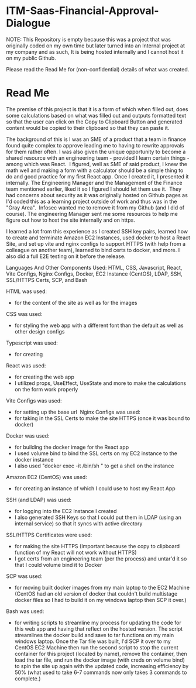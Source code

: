 # ITM-Saas-Financial-Approval-Dialogue
NOTE: This Repository is empty because this was a project that was originally coded on my own time but later turned into an Internal project at my company and as such, It is being hosted internally and I cannot host it on my public Github. 

Please read the Read Me for (non-confidential) details of what was created.

# Read Me

The premise of this project is that it is a form of which when filled out, does some calculations based on what was filled out and outputs formatted text so that the user can click on the Copy to Clipboard Button and generated content would be copied to their clipboard so that they can paste it.

The background of this is I was an SME of a product that a team in finance found quite complex to approve leading me to having to rewrite approvals for them rather often. I was also given the unique opportunity to become a shared resource with an engineering team - provided I learn certain things - among which was React.
​
I figured, well as SME of said product, I knew the math well and making a form with a calculator should be a simple thing to do and good practice for my first React app. Once I created it, I presented it internally. The Engineering Manager and the Management of the Finance team mentioned earlier, liked it so I figured I should let them use it.
​
They had concerns about security as it was originally hosted on Github pages as I'd coded this as a learning project outside of work and thus was in the "Gray Area".
​
Infosec wanted me to remove it from my Github (and I did of course). The engineering Manager sent me some resources to help me figure out how to host the site internally and on https.

I learned a lot from this experience as I created SSH key pairs, learned how to create and terminate Amazon EC2 Instances, used docker to host a React Site, and set up vite and nginx configs to support HTTPS (with help from a colleague on another team), learned to bind certs to docker, and more. I also did a full E2E testing on it before the release.

Languages And Other Components Used: HTML, CSS, Javascript, React, Vite Configs, Nginx Configs, Docker, EC2 Instance (CentOS), LDAP, SSH, SSL/HTTPS Certs, SCP, and Bash

HTML was used:
- for the content of the site as well as for the images

CSS was used:
- for styling the web app with a different font than the default as well as other design configs
 
Typescript was used:
- for creating 

React was used:
- for creating the web app
- I utilized props, UseEffect, UseState and more to make the calculations on the form work properly

Vite Configs was used:
- for setting up the base url
​
Nginx Configs was used:
- for taking in the SSL Certs to make the site HTTPS (once it was bound to docker)

Docker was used:
- for building the docker image for the React app
- I used volume bind to bind the SSL certs on my EC2 instance to the docker instance
- I also used "docker exec -it /bin/sh <docker id>" to get a shell on the instance 

Amazon EC2 (CentOS) was used:
- for creating an instance of which I could use to host my React App

SSH (and LDAP) was used:
- for logging into the EC2 Instance I created
- I also generated SSH Keys so that I could put them in LDAP (using an internal service) so that it syncs with active directory

SSL/HTTPS Certificates were used:
- for making the site HTTPS (Important because the copy to clipboard function of my React will not work without HTTPS)
- I got certs from an engineering team (per the process) and untar'd it so that I could volume bind it to Docker

SCP was used:
- for moving built docker images from my main laptop to the EC2 Machine (CentOS had an old version of docker that couldn't build multistage docker files so I had to build it on my windows laptop then SCP it over.)

Bash was used:
- for writing scripts to streamline my process for updating the code for this web app and having that reflect on the hosted version. The script streamlines the docker build and save to tar functions on my main windows laptop. Once the Tar file was built, I'd SCP it over to my CentOS EC2 Machine then run the second script to stop the current container for this project (located by name), remove the container, then load the tar file, and run the docker image (with creds on volume bind) to spin the site up again with the updated code, increasing efficiency by 50% (what used to take 6-7 commands now only takes 3 commands to complete.)
